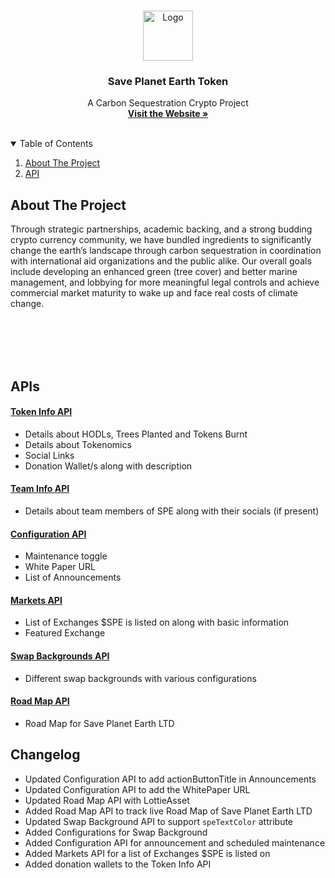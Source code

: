  <!-- 
[![Contributors][contributors-shield]][contributors-url]
[![Forks][forks-shield]][forks-url]
[![Stargazers][stars-shield]][stars-url]
[![Issues][issues-shield]][issues-url]
[![MIT License][license-shield]][license-url]
[![LinkedIn][linkedin-shield]][linkedin-url]

 -->

<!-- PROJECT LOGO -->
<br />
<p align="center">
  <a href="https://saveplanetearth.io/static/media/SPE-logo-gradient-rounded.90d998d7.png">
    <img src="https://saveplanetearth.io/static/media/SPE-logo-gradient-rounded.90d998d7.png" alt="Logo" width="80" height="80">
  </a>

  <h3 align="center">Save Planet Earth Token</h3>

  <p align="center">
   A Carbon Sequestration Crypto Project
    <br />
    <a href="https://saveplanetearth.io/"><strong>Visit the Website »</strong></a>
    <br />
    <br />
 
  </p>
</p>



<!-- TABLE OF CONTENTS -->
<details open="open">
  <summary>Table of Contents</summary>
  <ol>
    <li>
      <a href="#about-the-project">About The Project</a>      
    </li>
    <li>
      <a href="#APIs">API</a>       
    </li> 
    <!-- 
    <li><a href="#usage">Usage</a></li>
    <li><a href="#roadmap">Roadmap</a></li>
    <li><a href="#contributing">Contributing</a></li>
    <li><a href="#license">License</a></li>
    <li><a href="#contact">Contact</a></li>
    <li><a href="#acknowledgements">Acknowledgements</a></li>
    -->
  </ol>
</details>



<!-- ABOUT THE PROJECT -->
## About The Project

 

Through strategic partnerships, academic backing, and a strong budding crypto currency community, we have bundled ingredients to significantly change the earth’s 
landscape through carbon sequestration in coordination with international aid organizations and the public alike. Our overall goals include developing an enhanced green
(tree cover) and better marine management, and lobbying for more meaningful legal controls and achieve commercial market maturity to wake up and face real costs of
climate change.
 


<br/>
<br/>
<br/>
<br/>

## APIs

#### [Token Info API](https://raw.githubusercontent.com/SavePlanetEarthToken/SavePlanetEarth/main/spe_token_info.json)
- Details about HODLs, Trees Planted and Tokens Burnt
- Details about Tokenomics
- Social Links
- Donation Wallet/s along with description

#### [Team Info API](https://raw.githubusercontent.com/SavePlanetEarthToken/SavePlanetEarth/main/spe_team_info.json)
- Details about team members of SPE along with their socials (if present)

#### [Configuration API](https://raw.githubusercontent.com/SavePlanetEarthToken/SavePlanetEarth/main/spe_configuration.json)
- Maintenance toggle
- White Paper URL
- List of Announcements

#### [Markets API](https://raw.githubusercontent.com/SavePlanetEarthToken/SavePlanetEarth/main/spe_markets_info.json)
- List of Exchanges $SPE is listed on along with basic information
- Featured Exchange

#### [Swap Backgrounds API](https://raw.githubusercontent.com/SavePlanetEarthToken/SavePlanetEarth/main/spe_swap_background.json)
- Different swap backgrounds with various configurations

#### [Road Map API](https://raw.githubusercontent.com/SavePlanetEarthToken/SavePlanetEarth/main/spe_roadmap.json)
- Road Map for Save Planet Earth LTD

## Changelog

- Updated Configuration API to add actionButtonTitle in Announcements
- Updated Configuration API to add the WhitePaper URL
- Updated Road Map API with LottieAsset
- Added Road Map API to track live Road Map of Save Planet Earth LTD
- Updated Swap Background API to support `speTextColor` attribute
- Added Configurations for Swap Background
- Added Configuration API for announcement and scheduled maintenance
- Added Markets API for a list of Exchanges $SPE is listed on
- Added donation wallets to the Token Info API
 



<!-- ACKNOWLEDGEMENTS
## Acknowledgements
* [GitHub Emoji Cheat Sheet](https://www.webpagefx.com/tools/emoji-cheat-sheet)
* [Img Shields](https://shields.io)
* [Choose an Open Source License](https://choosealicense.com)
* [GitHub Pages](https://pages.github.com)
* [Animate.css](https://daneden.github.io/animate.css)
* [Loaders.css](https://connoratherton.com/loaders)
* [Slick Carousel](https://kenwheeler.github.io/slick)
* [Smooth Scroll](https://github.com/cferdinandi/smooth-scroll)
* [Sticky Kit](http://leafo.net/sticky-kit)
* [JVectorMap](http://jvectormap.com)
* [Font Awesome](https://fontawesome.com)

 -->



<!-- MARKDOWN LINKS & IMAGES -->
<!-- https://www.markdownguide.org/basic-syntax/#reference-style-links
[contributors-shield]: https://img.shields.io/github/contributors/othneildrew/Best-README-Template.svg?style=for-the-badge
[contributors-url]: https://github.com/othneildrew/Best-README-Template/graphs/contributors
[forks-shield]: https://img.shields.io/github/forks/othneildrew/Best-README-Template.svg?style=for-the-badge
[forks-url]: https://github.com/othneildrew/Best-README-Template/network/members
[stars-shield]: https://img.shields.io/github/stars/othneildrew/Best-README-Template.svg?style=for-the-badge
[stars-url]: https://github.com/othneildrew/Best-README-Template/stargazers
[issues-shield]: https://img.shields.io/github/issues/othneildrew/Best-README-Template.svg?style=for-the-badge
[issues-url]: https://github.com/othneildrew/Best-README-Template/issues
[license-shield]: https://img.shields.io/github/license/othneildrew/Best-README-Template.svg?style=for-the-badge
[license-url]: https://github.com/othneildrew/Best-README-Template/blob/master/LICENSE.txt
[linkedin-shield]: https://img.shields.io/badge/-LinkedIn-black.svg?style=for-the-badge&logo=linkedin&colorB=555
[linkedin-url]: https://linkedin.com/in/othneildrew
[product-screenshot]: images/screenshot.png -->
